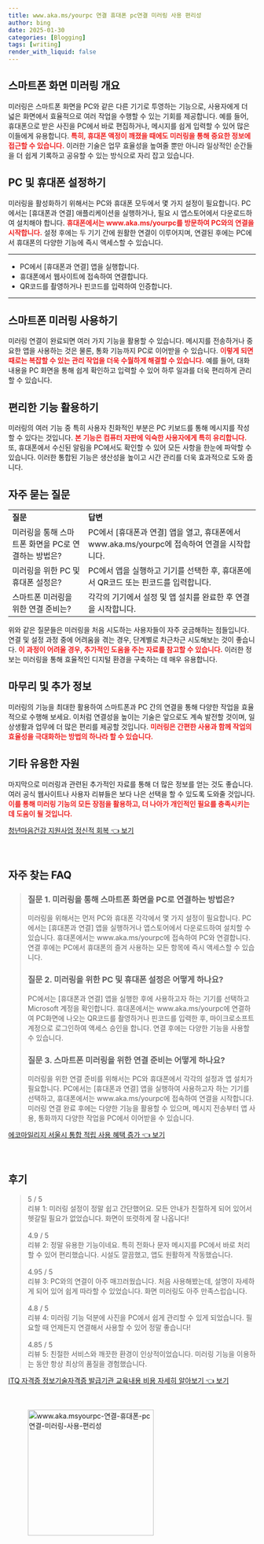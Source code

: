 ```yaml
---
title: www.aka.ms/yourpc 연결 휴대폰 pc연결 미러링 사용 편리성
author: bing
date: 2025-01-30
categories: [Blogging]
tags: [writing]
render_with_liquid: false
---
```



<h2 id='스마트폰 화면 미러링 개요'>스마트폰 화면 미러링 개요</h2>

<p>미러링은 스마트폰 화면을 PC와 같은 다른 기기로 투영하는 기능으로, 사용자에게 더 넓은 화면에서 효율적으로 여러 작업을 수행할 수 있는 기회를 제공합니다. 예를 들어, 휴대폰으로 받은 사진을 PC에서 바로 편집하거나, 메시지를 쉽게 입력할 수 있어 많은 이들에게 유용합니다. <b><span style="color: #ee2323;">특히, 휴대폰 액정이 깨졌을 때에도 미러링을 통해 중요한 정보에 접근할 수 있습니다.</span></b> 이러한 기술은 업무 효율성을 높여줄 뿐만 아니라 일상적인 순간들을 더 쉽게 기록하고 공유할 수 있는 방식으로 자리 잡고 있습니다.</p>

<h2 id='PC 및 휴대폰 설정하기'>PC 및 휴대폰 설정하기</h2>

<p>미러링을 활성화하기 위해서는 PC와 휴대폰 모두에서 몇 가지 설정이 필요합니다. PC에서는 [휴대폰과 연결] 애플리케이션을 실행하거나, 필요 시 앱스토어에서 다운로드하여 설치해야 합니다. <b><span style="color: #ee2323;">휴대폰에서는 www.aka.ms/yourpc를 방문하여 PC와의 연결을 시작합니다.</span></b> 설정 후에는 두 기기 간에 원활한 연결이 이루어지며, 연결된 후에는 PC에서 휴대폰의 다양한 기능에 즉시 액세스할 수 있습니다.</p>

<hr />

<ul>
    <li>PC에서 [휴대폰과 연결] 앱을 실행합니다.</li>
    <li>휴대폰에서 웹사이트에 접속하여 연결합니다.</li>
    <li>QR코드를 촬영하거나 핀코드를 입력하여 인증합니다.</li>
</ul>

<hr />

<h2 id='스마트폰 미러링 사용하기'>스마트폰 미러링 사용하기</h2>

<p>미러링 연결이 완료되면 여러 가지 기능을 활용할 수 있습니다. 메시지를 전송하거나 중요한 앱을 사용하는 것은 물론, 통화 기능까지 PC로 이어받을 수 있습니다. <b><span style="color: #ee2323;">이렇게 되면 때로는 복잡할 수 있는 관리 작업을 더욱 수월하게 해결할 수 있습니다.</span></b> 예를 들어, 대화 내용을 PC 화면을 통해 쉽게 확인하고 입력할 수 있어 하루 일과를 더욱 편리하게 관리할 수 있습니다.</p>

<h2 id='편리한 기능 활용하기'>편리한 기능 활용하기</h2>

<p>미러링의 여러 기능 중 특히 사용자 친화적인 부분은 PC 키보드를 통해 메시지를 작성할 수 있다는 것입니다. <b><span style="color: #ee2323;">본 기능은 컴퓨터 자판에 익숙한 사용자에게 특히 유리합니다.</span></b> 또, 휴대폰에서 수신된 알림을 PC에서도 확인할 수 있어 모든 사항을 한눈에 파악할 수 있습니다. 이러한 통합된 기능은 생산성을 높이고 시간 관리를 더욱 효과적으로 도와 줍니다.</p>

<h2 id='자주 묻는 질문'>자주 묻는 질문</h2>

<table>
    <tr>
        <td><b>질문</b></td>
        <td><b>답변</b></td>
    </tr>
    <tr>
        <td>미러링을 통해 스마트폰 화면을 PC로 연결하는 방법은?</td>
        <td>PC에서 [휴대폰과 연결] 앱을 열고, 휴대폰에서 www.aka.ms/yourpc에 접속하여 연결을 시작합니다.</td>
    </tr>
    <tr>
        <td>미러링을 위한 PC 및 휴대폰 설정은?</td>
        <td>PC에서 앱을 실행하고 기기를 선택한 후, 휴대폰에서 QR코드 또는 핀코드를 입력합니다.</td>
    </tr>
    <tr>
        <td>스마트폰 미러링을 위한 연결 준비는?</td>
        <td>각각의 기기에서 설정 및 앱 설치를 완료한 후 연결을 시작합니다.</td>
    </tr>
</table>

<p>위와 같은 질문들은 미러링을 처음 시도하는 사용자들이 자주 궁금해하는 점들입니다. 연결 및 설정 과정 중에 어려움을 겪는 경우, 단계별로 차근차근 시도해보는 것이 좋습니다. <b><span style="color: #ee2323;">이 과정이 어려울 경우, 추가적인 도움을 주는 자료를 참고할 수 있습니다.</span></b> 이러한 정보는 미러링을 통해 효율적인 디지털 환경을 구축하는 데 매우 유용합니다.</p>

<h2 id='마무리 및 추가 정보'>마무리 및 추가 정보</h2>

<p>미러링의 기능을 최대한 활용하여 스마트폰과 PC 간의 연결을 통해 다양한 작업을 효율적으로 수행해 보세요. 이처럼 연결성을 높이는 기술은 앞으로도 계속 발전할 것이며, 일상생활과 업무에 더 많은 편리를 제공할 것입니다. <b><span style="color: #ee2323;">미러링은 간편한 사용과 함께 작업의 효율성을 극대화하는 방법의 하나라 할 수 있습니다.</span></b></p>

<h2 id='기타 유용한 자원'>기타 유용한 자원</h2>

<p>마지막으로 미러링과 관련된 추가적인 자료를 통해 더 많은 정보를 얻는 것도 좋습니다. 여러 공식 웹사이트나 사용자 리뷰들은 보다 나은 선택을 할 수 있도록 도와줄 것입니다. <b><span style="color: #ee2323;">이를 통해 미러링 기능의 모든 장점을 활용하고, 더 나아가 개인적인 필요를 충족시키는 데 도움이 될 것입니다.</span></b></p>


<p><a class="click-button" title="청년마음건강 지원사업 정신적 회복" href="https://blackassets.github.io/posts/%EC%B2%AD%EB%85%84%EB%A7%88%EC%9D%8C%EA%B1%B4%EA%B0%95-%EC%A7%80%EC%9B%90%EC%82%AC%EC%97%85-%EC%A0%95%EC%8B%A0%EC%A0%81-%ED%9A%8C%EB%B3%B5/" rel="dofollow">청년마음건강 지원사업 정신적 회복 👈 보기</a></p><br>
<h2 id='자주_찾는_FAQ'>자주 찾는 FAQ</h2>
<div itemscope="" itemtype="https://schema.org/FAQPage"> 
<blockquote> 
<div itemscope="" itemprop="mainEntity" itemtype="https://schema.org/Question"> 
<h3 itemprop="name">질문 1. 미러링을 통해 스마트폰 화면을 PC로 연결하는 방법은?</h3> 
<div itemscope="" itemprop="acceptedAnswer" itemtype="https://schema.org/Answer"> 
<span itemprop="text"> 
<p>미러링을 위해서는 먼저 PC와 휴대폰 각각에서 몇 가지 설정이 필요합니다. PC에서는 [휴대폰과 연결] 앱을 실행하거나 앱스토어에서 다운로드하여 설치할 수 있습니다. 휴대폰에서는 www.aka.ms/yourpc에 접속하여 PC와 연결합니다. 연결 후에는 PC에서 휴대폰의 즐겨 사용하는 모든 항목에 즉시 액세스할 수 있습니다.</p> 
</span> 
</div> 
</div> 

<div itemscope="" itemprop="mainEntity" itemtype="https://schema.org/Question"> 
<h3 itemprop="name">질문 2. 미러링을 위한 PC 및 휴대폰 설정은 어떻게 하나요?</h3> 
<div itemscope="" itemprop="acceptedAnswer" itemtype="https://schema.org/Answer"> 
<span itemprop="text"> 
<p>PC에서는 [휴대폰과 연결] 앱을 실행한 후에 사용하고자 하는 기기를 선택하고 Microsoft 계정을 확인합니다. 휴대폰에서는 www.aka.ms/yourpc에 연결하여 PC화면에 나오는 QR코드를 촬영하거나 핀코드를 입력한 후, 마이크로소프트 계정으로 로그인하여 액세스 승인을 합니다. 연결 후에는 다양한 기능을 사용할 수 있습니다.</p> 
</span> 
</div> 
</div> 

<div itemscope="" itemprop="mainEntity" itemtype="https://schema.org/Question"> 
<h3 itemprop="name">질문 3. 스마트폰 미러링을 위한 연결 준비는 어떻게 하나요?</h3> 
<div itemscope="" itemprop="acceptedAnswer" itemtype="https://schema.org/Answer"> 
<span itemprop="text"> 
<p>미러링을 위한 연결 준비를 위해서는 PC와 휴대폰에서 각각의 설정과 앱 설치가 필요합니다. PC에서는 [휴대폰과 연결] 앱을 실행하여 사용하고자 하는 기기를 선택하고, 휴대폰에서는 www.aka.ms/yourpc에 접속하여 연결을 시작합니다. 미러링 연결 완료 후에는 다양한 기능을 활용할 수 있으며, 메시지 전송부터 앱 사용, 통화까지 다양한 작업을 PC에서 이어받을 수 있습니다.</p> 
</span> 
</div> 
</div> 

</blockquote> 
</div>
<p><a class="click-button" title="에코마일리지 서울시 통합 적립 사용 혜택 증가" href="https://blackassets.github.io/posts/%EC%97%90%EC%BD%94%EB%A7%88%EC%9D%BC%EB%A6%AC%EC%A7%80-%EC%84%9C%EC%9A%B8%EC%8B%9C-%ED%86%B5%ED%95%A9-%EC%A0%81%EB%A6%BD-%EC%82%AC%EC%9A%A9-%ED%98%9C%ED%83%9D-%EC%A6%9D%EA%B0%80/" rel="dofollow">에코마일리지 서울시 통합 적립 사용 혜택 증가 👈 보기</a></p><br>
<h2 id='후기'>후기</h2>
<div itemscope itemtype="https://schema.org/Product">
  <blockquote>
  <div itemprop="review" itemscope itemtype="https://schema.org/Review">
      <div itemprop="reviewRating" itemscope itemtype="https://schema.org/Rating"> <span itemprop="ratingValue">5</span> / <span itemprop="bestRating">5</span> </div>
      <span itemprop="reviewBody">리뷰 1: 미러링 설정이 정말 쉽고 간단했어요. 모든 안내가 친절하게 되어 있어서 헷갈릴 필요가 없었습니다. 화면이 또렷하게 잘 나옵니다!</span>
  </div>
  <br>
  <div itemprop="review" itemscope itemtype="https://schema.org/Review">
      <div itemprop="reviewRating" itemscope itemtype="https://schema.org/Rating"> <span itemprop="ratingValue">4.9</span> / <span itemprop="bestRating">5</span> </div>
      <span itemprop="reviewBody">리뷰 2: 정말 유용한 기능이네요. 특히 전화나 문자 메시지를 PC에서 바로 처리할 수 있어 편리했습니다. 시설도 깔끔했고, 앱도 원활하게 작동했습니다.</span>
  </div>
  <br>
  <div itemprop="review" itemscope itemtype="https://schema.org/Review">
      <div itemprop="reviewRating" itemscope itemtype="https://schema.org/Rating"> <span itemprop="ratingValue">4.95</span> / <span itemprop="bestRating">5</span> </div>
      <span itemprop="reviewBody">리뷰 3: PC와의 연결이 아주 매끄러웠습니다. 처음 사용해봤는데, 설명이 자세하게 되어 있어 쉽게 따라할 수 있었습니다. 화면 미러링도 아주 만족스럽습니다.</span>
  </div>
  <br>
  <div itemprop="review" itemscope itemtype="https://schema.org/Review">
      <div itemprop="reviewRating" itemscope itemtype="https://schema.org/Rating"> <span itemprop="ratingValue">4.8</span> / <span itemprop="bestRating">5</span> </div>
      <span itemprop="reviewBody">리뷰 4: 미러링 기능 덕분에 사진을 PC에서 쉽게 관리할 수 있게 되었습니다. 필요할 때 언제든지 연결해서 사용할 수 있어 정말 좋습니다!</span>
  </div>
  <br>
  <div itemprop="review" itemscope itemtype="https://schema.org/Review">
      <div itemprop="reviewRating" itemscope itemtype="https://schema.org/Rating"> <span itemprop="ratingValue">4.85</span> / <span itemprop="bestRating">5</span> </div>
      <span itemprop="reviewBody">리뷰 5: 친절한 서비스와 깨끗한 환경이 인상적이었습니다. 미러링 기능을 이용하는 동안 항상 최상의 품질을 경험했습니다.</span>
  </div>
  </blockquote>
</div>
<p><a class="click-button" title="ITQ 자격증 정보기술자격증 발급기관 교육내용 비용 자세히 알아보기" href="https://blackassets.github.io/posts/ITQ-%EC%9E%90%EA%B2%A9%EC%A6%9D-%EC%A0%95%EB%B3%B4%EA%B8%B0%EC%88%A0%EC%9E%90%EA%B2%A9%EC%A6%9D-%EB%B0%9C%EA%B8%89%EA%B8%B0%EA%B4%80-%EA%B5%90%EC%9C%A1%EB%82%B4%EC%9A%A9-%EB%B9%84%EC%9A%A9-%EC%9E%90%EC%84%B8%ED%9E%88-%EC%95%8C%EC%95%84%EB%B3%B4%EA%B8%B0/" rel="dofollow">ITQ 자격증 정보기술자격증 발급기관 교육내용 비용 자세히 알아보기 👈 보기</a></p><br>
<figure class="image"><img src="https://blackassets.github.io/assets/img/thumbnail/www.aka.msyourpc-연결-휴대폰-pc연결-미러링-사용-편리성.webp" alt="www.aka.msyourpc-연결-휴대폰-pc연결-미러링-사용-편리성" width="256" height="256"></figure>